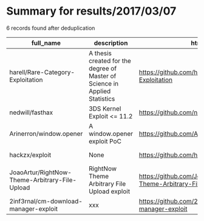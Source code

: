 
# Summary for results/2017/03/07
    
6 records found after deduplication

| full_name | description | html_url | matched_list | matched_count | pushed_at | size | stargazers_count | language | forks_count |
|------------------------------------------------|----------------------------------------------------------------------------|-------------------------------------------------------------------|----------------------------------|-----------------|---------------------------|--------|--------------------|------------|---------------|
| harell/Rare-Category-Exploitation | A thesis created for the degree of Master of Science in Applied Statistics | https://github.com/harell/Rare-Category-Exploitation | ['exploit'] | 1 | 2017-03-07 13:48:00+00:00 | 18622 | 0 | R | 0 |
| nedwill/fasthax | 3DS Kernel Exploit <= 11.2 | https://github.com/nedwill/fasthax | ['exploit'] | 1 | 2017-03-07 15:51:10+00:00 | 216 | 167 | C | 20 |
| Arinerron/window.opener | A window.opener exploit PoC | https://github.com/Arinerron/window.opener | ['exploit', 'vulnerability poc'] | 2 | 2017-03-07 00:53:54+00:00 | 4 | 1 | HTML | 1 |
| hackzx/exploit | None | https://github.com/hackzx/exploit | ['exploit'] | 1 | 2017-03-07 14:52:03+00:00 | 3 | 0 | Python | 2 |
| JoaoArtur/RightNow-Theme-Arbitrary-File-Upload | RightNow Theme Arbitrary File Upload exploit | https://github.com/JoaoArtur/RightNow-Theme-Arbitrary-File-Upload | ['exploit'] | 1 | 2017-03-07 20:18:15+00:00 | 1 | 2 | PHP | 3 |
| 2inf3rnal/cm-download-manager-exploit | xxx | https://github.com/2inf3rnal/cm-download-manager-exploit | ['exploit'] | 1 | 2017-03-07 21:32:37+00:00 | 1 | 0 | Python | 0 |
